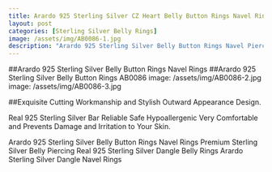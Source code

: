 ```yaml
---
title: Arardo 925 Sterling Silver CZ Heart Belly Button Rings Navel Rings Piercing AB0086
layout: post
categories: [Sterling Silver Belly Rings]
image: /assets/img/AB0086-1.jpg
description: "Arardo 925 Sterling Silver Belly Button Rings Navel Piercing Rings AB0086"
---
```


##Arardo 925 Sterling Silver Belly Button Rings Navel Rings
##Arardo 925 Sterling Silver Belly Button Rings AB0086
image: /assets/img/AB0086-2.jpg
image: /assets/img/AB0086-3.jpg

##Exquisite Cutting Workmanship and Stylish Outward Appearance Design.

Real 925 Sterling Silver Bar
Reliable Safe Hypoallergenic
Very Comfortable and Prevents Damage and Irritation to Your Skin.


Arardo 925 Sterling Silver Belly Button Rings Navel Rings
Premium Sterling Silver Belly Piercing
Real 925 Sterling Silver Dangle Belly Rings
Arardo Sterling Silver Dangle Navel Rings
